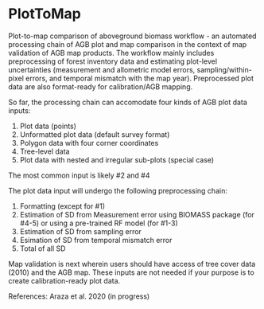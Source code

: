 # PlotToMap
Plot-to-map comparison of aboveground biomass workflow - an automated processing chain of AGB plot and map comparison in the context of map validation of AGB map products. The workflow mainly includes preprocessing of forest inventory data and estimating plot-level uncertainties (measurement and allometric model errors, sampling/within-pixel errors, and temporal mismatch with the map year). Preprocessed plot data are also format-ready for calibration/AGB mapping. 

So far, the processing chain can accomodate four kinds of AGB plot data inputs:
1. Plot data (points)
2. Unformatted plot data (default survey format)
3. Polygon data with four corner coordinates
4. Tree-level data 
5. Plot data with nested and irregular sub-plots (special case) 

The most common input is likely #2 and #4

The plot data input will undergo the following preprocessing chain: 
1. Formatting (except for #1)
2. Estimation of SD from Measurement error using BIOMASS package (for #4-5) or using a pre-trained RF model (for #1-3)
3. Estimation of SD from sampling error 
4. Esimation of SD from temporal mismatch error
5. Total of all SD

Map validation is next wherein users should have access of tree cover data (2010) and the AGB map. These inputs are not needed if your purpose is to create calibration-ready plot data.

References:
Araza et al. 2020 (in progress)


